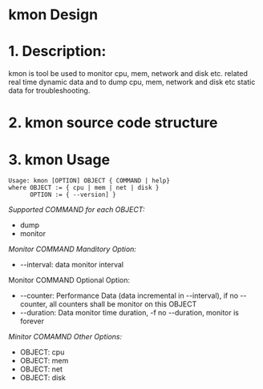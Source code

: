 # kmon Design
# 1. Description:
kmon is tool be used to monitor cpu, mem, network and disk etc. related real time dynamic data and to dump cpu, mem, network and disk etc static data for troubleshooting.

# 2. kmon source code structure

# 3. kmon Usage
```
Usage: kmon [OPTION] OBJECT { COMMAND | help}
where OBJECT := { cpu | mem | net | disk }
      OPTION := { --version] }
```

*Supported COMMAND for each OBJECT:*
* dump
* monitor

*Monitor COMMAND Manditory Option:*
* --interval: data monitor interval 

Monitor COMMAND Optional Option:
* --counter: Performance Data (data incremental in --interval), if no --counter, all counters shall be monitor on this OBJECT
* --duration: Data monitor time duration, -f no --duration, monitor is forever

*Minitor COMAMND Other Options:*
* OBJECT: cpu
* OBJECT: mem
* OBJECT: net
* OBJECT: disk

